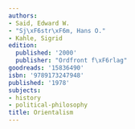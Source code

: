 ```yaml
---
authors:
- Said, Edward W.
- "Sj\xF6str\xF6m, Hans O."
- Kahle, Sigrid
edition:
  published: '2000'
  publisher: "Ordfront f\xF6rlag"
goodreads: '15836490'
isbn: '9789173247948'
published: '1978'
subjects:
- history
- political-philosophy
title: Orientalism
---
```


